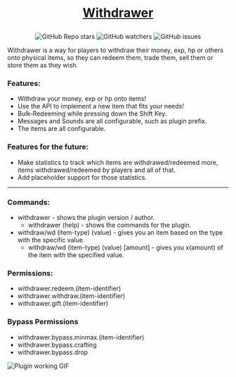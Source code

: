 # <p align="center">[Withdrawer](https://www.spigotmc.org/resources/withdrawer.103986/)</p>

<div align="center">

![GitHub Repo stars](https://img.shields.io/github/stars/imlukas/Withdrawer?style=for-the-badge) 
![GitHub watchers](https://img.shields.io/github/watchers/imlukas/Withdrawer?style=for-the-badge) 
![GitHub issues](https://img.shields.io/github/issues/imlukas/Withdrawer?style=for-the-badge)

</div>
Withdrawer is a way for players to withdraw their money, exp, hp or others onto physical items, so they can redeem them, trade them, sell them or store them as they wish.
<p></p>

### Features:
  - Withdraw your money, exp or hp onto items!
  - Use the API to implement a new item that fits your needs!
  - Bulk-Redeeming while pressing down the Shift Key.
  - Messages and Sounds are all configurable, such as plugin prefix.
  - The items are all configurable.

### Features for the future:
  - Make statistics to track which items are withdrawed/redeemed more, items withdrawed/redeemed by players and all of that.
  - Add placeholder support for those statistics.
  
----------------------------

### Commands:
 - withdrawer - shows the plugin version / author.
   - withdrawer (help) - shows the commands for the plugin.
 - withdraw/wd (item-type) (value) - gives you an item based on the type with the specific value.
   - withdraw/wd (item-type) (value) [amount] - gives you x(amount) of the item with the specified value.
 
### Permissions:
  - withdrawer.redeem.(item-identifier)
  - withdrawer.withdraw.(item-identifier)
  - withdrawer.gift.(item-identifier)

### Bypass Permissions
  - withdrawer.bypass.minmax.(item-identifier)
  - withdrawer.bypass.crafting
  - withdrawer.bypass.drop

![Plugin working GIF](https://media.giphy.com/media/CVflLRSCW1KGa2UjEi/giphy.gif)

